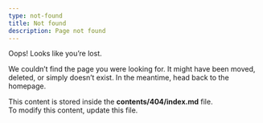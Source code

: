 ```yaml
---
type: not-found
title: Not found
description: Page not found
---
```


Oops! Looks like you’re lost.

We couldn’t find the page you were looking for. It might have been moved, deleted, or simply doesn’t exist. In the meantime, head back to the homepage.

This content is stored inside the **contents/404/index.md** file.  
To modify this content, update this file.
